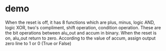 # demo
When the reset is off, it has 8 functions which are plus, minus, logic AND, logic XOR, two's compliment, shift operation, condition operation. These are the bit operations between alu_out and accum in binary. When the reset is on, alu_out return to zero. According to the value of accum, assign output zero line to 1 or 0 (True or False)
